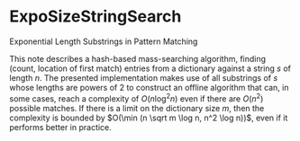 # ExpoSizeStringSearch
Exponential Length Substrings in Pattern Matching

This note describes a hash-based mass-searching algorithm, finding (count, location of first match) entries from a dictionary against a string $s$ of length $n$. The presented implementation makes use of all substrings of $s$ whose lengths are powers of $2$ to construct an offline algorithm that can, in some cases, reach a complexity of $O(n \log^2n)$ even if there are $O(n^2)$ possible matches. If there is a limit on the dictionary size $m$, then the complexity is bounded by $O(\min (n \sqrt m \log n, n^2 \log n))$, even if it performs better in practice.
